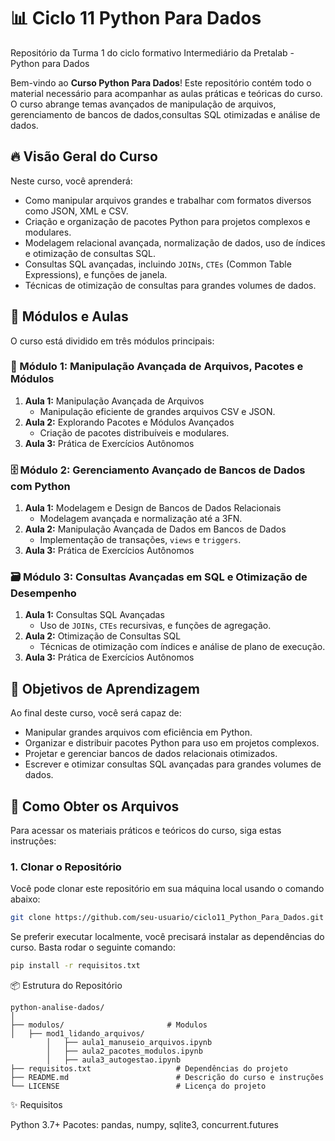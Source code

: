 # 📊  Ciclo 11 Python Para Dados
Repositório da Turma 1 do ciclo formativo Intermediário da Pretalab - Python para Dados

Bem-vindo ao **Curso Python Para Dados**! Este repositório contém todo o material necessário para acompanhar as aulas práticas e teóricas do curso. O curso abrange temas avançados de manipulação de arquivos, gerenciamento de bancos de dados,consultas SQL otimizadas e análise de dados.

## 🔥 Visão Geral do Curso

Neste curso, você aprenderá:
- Como manipular arquivos grandes e trabalhar com formatos diversos como JSON, XML e CSV.
- Criação e organização de pacotes Python para projetos complexos e modulares.
- Modelagem relacional avançada, normalização de dados, uso de índices e otimização de consultas SQL.
- Consultas SQL avançadas, incluindo `JOINs`, `CTEs` (Common Table Expressions), e funções de janela.
- Técnicas de otimização de consultas para grandes volumes de dados.

## 📝 Módulos e Aulas

O curso está dividido em três módulos principais:

### 📂 Módulo 1: Manipulação Avançada de Arquivos, Pacotes e Módulos
1. **Aula 1:** Manipulação Avançada de Arquivos
   - Manipulação eficiente de grandes arquivos CSV e JSON.
2. **Aula 2:** Explorando Pacotes e Módulos Avançados
   - Criação de pacotes distribuíveis e modulares.
3. **Aula 3:** Prática de Exercícios Autônomos

### 🗄️ Módulo 2: Gerenciamento Avançado de Bancos de Dados com Python
1. **Aula 1:** Modelagem e Design de Bancos de Dados Relacionais
   - Modelagem avançada e normalização até a 3FN.
2. **Aula 2:** Manipulação Avançada de Dados em Bancos de Dados
   - Implementação de transações, `views` e `triggers`.
3. **Aula 3:** Prática de Exercícios Autônomos

### 🗃️ Módulo 3: Consultas Avançadas em SQL e Otimização de Desempenho
1. **Aula 1:** Consultas SQL Avançadas
   - Uso de `JOINs`, `CTEs` recursivas, e funções de agregação.
2. **Aula 2:** Otimização de Consultas SQL
   - Técnicas de otimização com índices e análise de plano de execução.
3. **Aula 3:** Prática de Exercícios Autônomos

## 🎯 Objetivos de Aprendizagem
Ao final deste curso, você será capaz de:
- Manipular grandes arquivos com eficiência em Python.
- Organizar e distribuir pacotes Python para uso em projetos complexos.
- Projetar e gerenciar bancos de dados relacionais otimizados.
- Escrever e otimizar consultas SQL avançadas para grandes volumes de dados.

## 🚀 Como Obter os Arquivos

Para acessar os materiais práticos e teóricos do curso, siga estas instruções:

### 1. Clonar o Repositório
Você pode clonar este repositório em sua máquina local usando o comando abaixo:
```bash
git clone https://github.com/seu-usuario/ciclo11_Python_Para_Dados.git
```
Se preferir executar localmente, você precisará instalar as dependências do curso. Basta rodar o seguinte comando:

``` bash
pip install -r requisitos.txt

```
📦 Estrutura do Repositório

``` plaintext
python-analise-dados/
│
├── modulos/                       # Modulos
│   ├── mod1_lidando_arquivos/
        │   ├── aula1_manuseio_arquivos.ipynb
        │   ├── aula2_pacotes_modulos.ipynb
        │   ├── aula3_autogestao.ipynb
├── requisitos.txt                   # Dependências do projeto
├── README.md                        # Descrição do curso e instruções
└── LICENSE                          # Licença do projeto
```

✨ Requisitos

Python 3.7+
Pacotes: pandas, numpy, sqlite3, concurrent.futures
